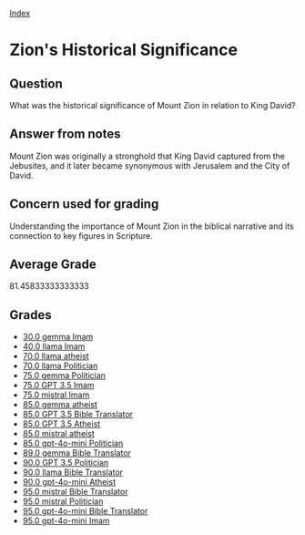 
[Index](../../index.md)
# Zion's Historical Significance
## Question
What was the historical significance of Mount Zion in relation to King David?

## Answer from notes
Mount Zion was originally a stronghold that King David captured from the Jebusites, and it later became synonymous with Jerusalem and the City of David.

## Concern used for grading
Understanding the importance of Mount Zion in the biblical narrative and its connection to key figures in Scripture.

## Average Grade
81.45833333333333

## Grades
 * [30.0 gemma Imam](../answers/gemma_Imam/Zion_s_Historical_Significance.md)
 * [40.0 llama Imam](../answers/llama_Imam/Zion_s_Historical_Significance.md)
 * [70.0 llama atheist](../answers/llama_atheist/Zion_s_Historical_Significance.md)
 * [70.0 llama Politician](../answers/llama_Politician/Zion_s_Historical_Significance.md)
 * [75.0 gemma Politician](../answers/gemma_Politician/Zion_s_Historical_Significance.md)
 * [75.0 GPT 3.5 Imam](../answers/GPT_3.5_Imam/Zion_s_Historical_Significance.md)
 * [75.0 mistral Imam](../answers/mistral_Imam/Zion_s_Historical_Significance.md)
 * [85.0 gemma atheist](../answers/gemma_atheist/Zion_s_Historical_Significance.md)
 * [85.0 GPT 3.5 Bible Translator](../answers/GPT_3.5_Bible_Translator/Zion_s_Historical_Significance.md)
 * [85.0 GPT 3.5 Atheist](../answers/GPT_3.5_Atheist/Zion_s_Historical_Significance.md)
 * [85.0 mistral atheist](../answers/mistral_atheist/Zion_s_Historical_Significance.md)
 * [85.0 gpt-4o-mini Politician](../answers/gpt-4o-mini_Politician/Zion_s_Historical_Significance.md)
 * [89.0 gemma Bible Translator](../answers/gemma_Bible_Translator/Zion_s_Historical_Significance.md)
 * [90.0 GPT 3.5 Politician](../answers/GPT_3.5_Politician/Zion_s_Historical_Significance.md)
 * [90.0 llama Bible Translator](../answers/llama_Bible_Translator/Zion_s_Historical_Significance.md)
 * [90.0 gpt-4o-mini Atheist](../answers/gpt-4o-mini_Atheist/Zion_s_Historical_Significance.md)
 * [95.0 mistral Bible Translator](../answers/mistral_Bible_Translator/Zion_s_Historical_Significance.md)
 * [95.0 mistral Politician](../answers/mistral_Politician/Zion_s_Historical_Significance.md)
 * [95.0 gpt-4o-mini Bible Translator](../answers/gpt-4o-mini_Bible_Translator/Zion_s_Historical_Significance.md)
 * [95.0 gpt-4o-mini Imam](../answers/gpt-4o-mini_Imam/Zion_s_Historical_Significance.md)
